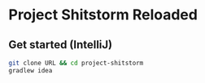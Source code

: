 # Project Shitstorm Reloaded

## Get started (IntelliJ)
```bash
git clone URL && cd project-shitstorm
gradlew idea
```
